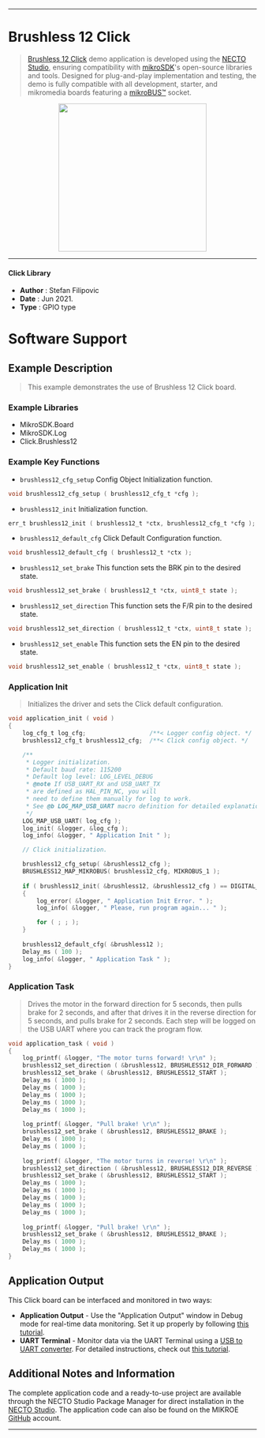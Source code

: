 
---
# Brushless 12 Click

> [Brushless 12 Click](https://www.mikroe.com/?pid_product=MIKROE-4357) demo application is developed using
the [NECTO Studio](https://www.mikroe.com/necto), ensuring compatibility with [mikroSDK](https://www.mikroe.com/mikrosdk)'s
open-source libraries and tools. Designed for plug-and-play implementation and testing, the demo is fully compatible with
all development, starter, and mikromedia boards featuring a [mikroBUS&trade;](https://www.mikroe.com/mikrobus) socket.

<p align="center">
  <img src="https://www.mikroe.com/?pid_product=MIKROE-4357&image=1" height=300px>
</p>

---

#### Click Library

- **Author**        : Stefan Filipovic
- **Date**          : Jun 2021.
- **Type**          : GPIO type

# Software Support

## Example Description

> This example demonstrates the use of Brushless 12 Click board.

### Example Libraries

- MikroSDK.Board
- MikroSDK.Log
- Click.Brushless12

### Example Key Functions

- `brushless12_cfg_setup` Config Object Initialization function.
```c
void brushless12_cfg_setup ( brushless12_cfg_t *cfg );
```

- `brushless12_init` Initialization function.
```c
err_t brushless12_init ( brushless12_t *ctx, brushless12_cfg_t *cfg );
```

- `brushless12_default_cfg` Click Default Configuration function.
```c
void brushless12_default_cfg ( brushless12_t *ctx );
```

- `brushless12_set_brake` This function sets the BRK pin to the desired state.
```c
void brushless12_set_brake ( brushless12_t *ctx, uint8_t state );
```

- `brushless12_set_direction` This function sets the F/R pin to the desired state.
```c
void brushless12_set_direction ( brushless12_t *ctx, uint8_t state );
```

- `brushless12_set_enable` This function sets the EN pin to the desired state.
```c
void brushless12_set_enable ( brushless12_t *ctx, uint8_t state );
```

### Application Init

> Initializes the driver and sets the Click default configuration.

```c
void application_init ( void )
{
    log_cfg_t log_cfg;                  /**< Logger config object. */
    brushless12_cfg_t brushless12_cfg;  /**< Click config object. */

    /** 
     * Logger initialization.
     * Default baud rate: 115200
     * Default log level: LOG_LEVEL_DEBUG
     * @note If USB_UART_RX and USB_UART_TX 
     * are defined as HAL_PIN_NC, you will 
     * need to define them manually for log to work. 
     * See @b LOG_MAP_USB_UART macro definition for detailed explanation.
     */
    LOG_MAP_USB_UART( log_cfg );
    log_init( &logger, &log_cfg );
    log_info( &logger, " Application Init " );

    // Click initialization.

    brushless12_cfg_setup( &brushless12_cfg );
    BRUSHLESS12_MAP_MIKROBUS( brushless12_cfg, MIKROBUS_1 );
    
    if ( brushless12_init( &brushless12, &brushless12_cfg ) == DIGITAL_OUT_UNSUPPORTED_PIN ) 
    {
        log_error( &logger, " Application Init Error. " );
        log_info( &logger, " Please, run program again... " );

        for ( ; ; );
    }
    
    brushless12_default_cfg( &brushless12 );
    Delay_ms ( 100 );
    log_info( &logger, " Application Task " );
}
```

### Application Task

> Drives the motor in the forward direction for 5 seconds, then pulls brake for 2 seconds, 
> and after that drives it in the reverse direction for 5 seconds, and pulls brake for 2 seconds.
> Each step will be logged on the USB UART where you can track the program flow.

```c
void application_task ( void )
{
    log_printf( &logger, "The motor turns forward! \r\n" );
    brushless12_set_direction ( &brushless12, BRUSHLESS12_DIR_FORWARD );
    brushless12_set_brake ( &brushless12, BRUSHLESS12_START );
    Delay_ms ( 1000 );
    Delay_ms ( 1000 );
    Delay_ms ( 1000 );
    Delay_ms ( 1000 );
    Delay_ms ( 1000 );
    
    log_printf( &logger, "Pull brake! \r\n" );
    brushless12_set_brake ( &brushless12, BRUSHLESS12_BRAKE );
    Delay_ms ( 1000 );
    Delay_ms ( 1000 );
    
    log_printf( &logger, "The motor turns in reverse! \r\n" );
    brushless12_set_direction ( &brushless12, BRUSHLESS12_DIR_REVERSE );
    brushless12_set_brake ( &brushless12, BRUSHLESS12_START );
    Delay_ms ( 1000 );
    Delay_ms ( 1000 );
    Delay_ms ( 1000 );
    Delay_ms ( 1000 );
    Delay_ms ( 1000 );
    
    log_printf( &logger, "Pull brake! \r\n" );
    brushless12_set_brake ( &brushless12, BRUSHLESS12_BRAKE );
    Delay_ms ( 1000 );
    Delay_ms ( 1000 );
}
```

## Application Output

This Click board can be interfaced and monitored in two ways:
- **Application Output** - Use the "Application Output" window in Debug mode for real-time data monitoring.
Set it up properly by following [this tutorial](https://www.youtube.com/watch?v=ta5yyk1Woy4).
- **UART Terminal** - Monitor data via the UART Terminal using
a [USB to UART converter](https://www.mikroe.com/click/interface/usb?interface*=uart,uart). For detailed instructions,
check out [this tutorial](https://help.mikroe.com/necto/v2/Getting%20Started/Tools/UARTTerminalTool).

## Additional Notes and Information

The complete application code and a ready-to-use project are available through the NECTO Studio Package Manager for 
direct installation in the [NECTO Studio](https://www.mikroe.com/necto). The application code can also be found on
the MIKROE [GitHub](https://github.com/MikroElektronika/mikrosdk_click_v2) account.

---
